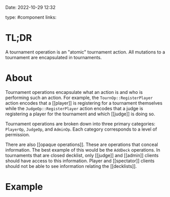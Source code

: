Date: 2022-10-29 12:32

type: #component
links: 

# TL;DR
A tournament operation is an "atomic" tournament action. All mutations to a tournament are encapsulated in tournaments.

# About
Tournament operations encapsulate what an action is and who is performing such an action. For example, the `TournOp::RegisterPlayer` action encodes that a [[player]] is registering for a tournament themselves while the `JudgeOp::RegisterPlayer` action encodes that a judge is registering a player for the tournament and which [[judge]] is doing so.

Tournament operations are broken down into three primary categories: `PlayerOp`, `JudgeOp`, and `AdminOp`. Each category corresponds to a level of permission.

There are also [[opaque operations]]. These are operations that conceal information. The best example of this would be the `AddDeck` operations. In tournaments that are closed decklist, only [[judge]] and [[admin]] clients should have access to this information. Player and [[spectator]] clients should not be able to see information relating the [[decklists]].

# Example

